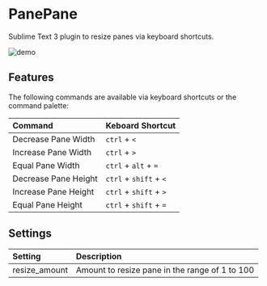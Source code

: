 # PanePane
Sublime Text 3 plugin to resize panes via keyboard shortcuts.

![demo](screenshots/demo.gif)

## Features
The following commands are available via keyboard shortcuts or the command palette:

| Command               | Keboard Shortcut       |
|:----------------------|:-----------------------|
| Decrease Pane Width   | `ctrl` + `<`           |
| Increase Pane Width   | `ctrl` + `>`           |
| Equal Pane Width      | `ctrl` + `alt` + `=`   |
| Decrease Pane Height  | `ctrl` + `shift` + `<` |
| Increase Pane Height  | `ctrl` + `shift` + `>` |
| Equal Pane Height     | `ctrl` + `shift` + `=` |

## Settings
| Setting               | Description                                    |
|:----------------------|:-----------------------------------------------|
| resize_amount         | Amount to resize pane in the range of 1 to 100 |
